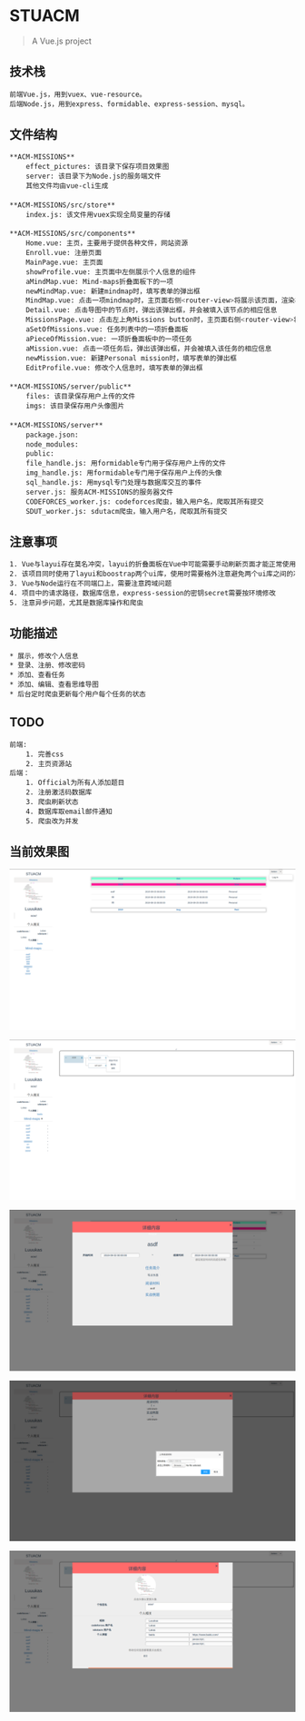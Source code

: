 # STUACM

> A Vue.js project

## 技术栈

``` bash
前端Vue.js，用到vuex、vue-resource。
后端Node.js，用到express、formidable、express-session、mysql。
```

## 文件结构
``` bash
**ACM-MISSIONS**
	effect_pictures: 该目录下保存项目效果图
	server: 该目录下为Node.js的服务端文件
	其他文件均由vue-cli生成

**ACM-MISSIONS/src/store**
	index.js: 该文件用vuex实现全局变量的存储
	
**ACM-MISSIONS/src/components**
	Home.vue: 主页，主要用于提供各种文件，网站资源
	Enroll.vue: 注册页面
	MainPage.vue: 主页面
	showProfile.vue: 主页面中左侧展示个人信息的组件
	aMindMap.vue: Mind-maps折叠面板下的一项
	newMindMap.vue: 新建mindmap时，填写表单的弹出框
	MindMap.vue: 点击一项mindmap时，主页面右侧<router-view>将展示该页面，渲染相应导图，并会被填入相应数据
	Detail.vue: 点击导图中的节点时，弹出该弹出框，并会被填入该节点的相应信息
	MissionsPage.vue: 点击左上角Missions button时，主页面右侧<router-view>将展示任务列表
	aSetOfMissions.vue: 任务列表中的一项折叠面板
	aPieceOfMission.vue: 一项折叠面板中的一项任务
	aMission.vue: 点击一项任务后，弹出该弹出框，并会被填入该任务的相应信息
	newMission.vue: 新建Personal mission时，填写表单的弹出框
	EditProfile.vue: 修改个人信息时，填写表单的弹出框
	
**ACM-MISSIONS/server/public**
	files: 该目录保存用户上传的文件
	imgs: 该目录保存用户头像图片
	
**ACM-MISSIONS/server**
	package.json:
	node_modules:
	public:
	file_handle.js: 用formidable专门用于保存用户上传的文件
	img_handle.js: 用formidable专门用于保存用户上传的头像
	sql_handle.js: 用mysql专门处理与数据库交互的事件
	server.js: 服务ACM-MISSIONS的服务器文件
	CODEFORCES_worker.js: codeforces爬虫，输入用户名，爬取其所有提交
	SDUT_worker.js: sdutacm爬虫，输入用户名，爬取其所有提交
```

## 注意事项
``` bash
1. Vue与layui存在莫名冲突，layui的折叠面板在Vue中可能需要手动刷新页面才能正常使用
2. 该项目同时使用了layui和boostrap两个ui库，使用时需要格外注意避免两个ui库之间的冲突
3. Vue与Node运行在不同端口上，需要注意跨域问题
4. 项目中的请求路径，数据库信息，express-session的密钥secret需要按环境修改
5. 注意异步问题，尤其是数据库操作和爬虫
```

## 功能描述

``` bash
* 展示，修改个人信息
* 登录、注册、修改密码
* 添加、查看任务
* 添加、编辑、查看思维导图
* 后台定时爬虫更新每个用户每个任务的状态
```
## TODO
``` bash
前端:
	1. 完善css
	2. 主页资源站
后端：
	1. Official为所有人添加题目
	2. 注册激活码数据库
	3. 爬虫刷新状态
	4. 数据库取email邮件通知
	5. 爬虫改为并发
```
## 当前效果图

![missinspage](./effect_pictures/missinspage.png)

![missinspage](./effect_pictures/mindmapspage.png)

![viewmission](./effect_pictures/viewmission.png)

![mindmapdetail](./effect_pictures/mindmapdetail.png)

![editprofile](./effect_pictures/editprofile.png)